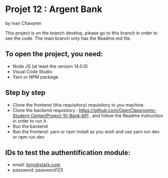 # Projet 12 : Argent Bank

by Ivan Chavaren

This project is on the branch develop, please go to this branch in order to see the code. The main branch only has the Readme.md file.

## To open the project, you need:

- Node JS (at least the version 14.0.0)
- Visual Code Studio
- Yarn or NPM package

## Step by step

- Clone the frontend (this requisitory) requisitory to you machine.
- Clone the backend requisitory : https://github.com/OpenClassrooms-Student-Center/Project-10-Bank-API , and follow the Readme instruction in order to run it.
- Run the backend
- Run the frontend: yarn or npm install as you wish and use yarn run dev or npm run dev

## IDs to test the authentification module:
- email: tony@stark.com
- password: password123
